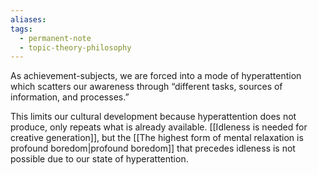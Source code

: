 ```yaml
---
aliases: 
tags:
  - permanent-note
  - topic-theory-philosophy
---
```

As achievement-subjects, we are forced into a mode of hyperattention which scatters our awareness through “different tasks, sources of information, and processes.”

This limits our cultural development because hyperattention does not produce, only repeats what is already available. [[Idleness is needed for creative generation]], but the [[The highest form of mental relaxation is profound boredom|profound boredom]] that precedes idleness is not possible due to our state of hyperattention.